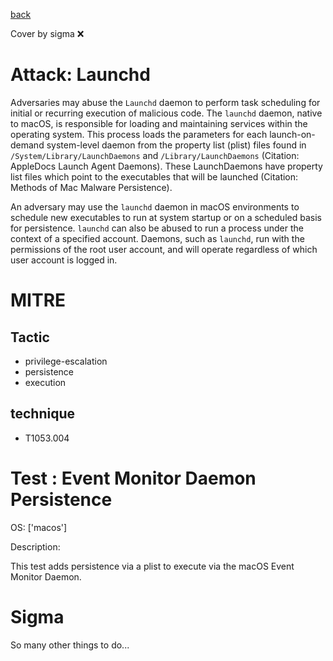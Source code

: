 [back](../index.md)

Cover by sigma :x: 

# Attack: Launchd

 Adversaries may abuse the <code>Launchd</code> daemon to perform task scheduling for initial or recurring execution of malicious code. The <code>launchd</code> daemon, native to macOS, is responsible for loading and maintaining services within the operating system. This process loads the parameters for each launch-on-demand system-level daemon from the property list (plist) files found in <code>/System/Library/LaunchDaemons</code> and <code>/Library/LaunchDaemons</code> (Citation: AppleDocs Launch Agent Daemons). These LaunchDaemons have property list files which point to the executables that will be launched (Citation: Methods of Mac Malware Persistence).

An adversary may use the <code>launchd</code> daemon in macOS environments to schedule new executables to run at system startup or on a scheduled basis for persistence. <code>launchd</code> can also be abused to run a process under the context of a specified account. Daemons, such as <code>launchd</code>, run with the permissions of the root user account, and will operate regardless of which user account is logged in.

# MITRE
## Tactic
  - privilege-escalation
  - persistence
  - execution

## technique
  - T1053.004

# Test : Event Monitor Daemon Persistence

OS: ['macos']

Description:

 This test adds persistence via a plist to execute via the macOS Event Monitor Daemon. 


# Sigma

 So many other things to do...